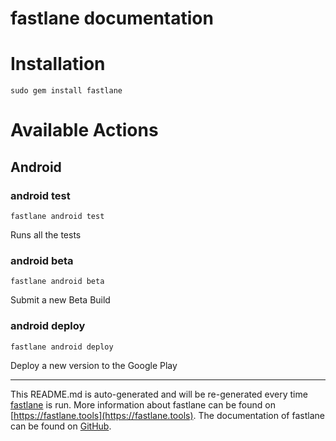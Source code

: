 fastlane documentation
================
# Installation
```
sudo gem install fastlane
```
# Available Actions
## Android
### android test
```
fastlane android test
```
Runs all the tests
### android beta
```
fastlane android beta
```
Submit a new Beta Build
### android deploy
```
fastlane android deploy
```
Deploy a new version to the Google Play

----

This README.md is auto-generated and will be re-generated every time [fastlane](https://fastlane.tools) is run.
More information about fastlane can be found on [https://fastlane.tools](https://fastlane.tools).
The documentation of fastlane can be found on [GitHub](https://github.com/fastlane/fastlane/tree/master/fastlane).
